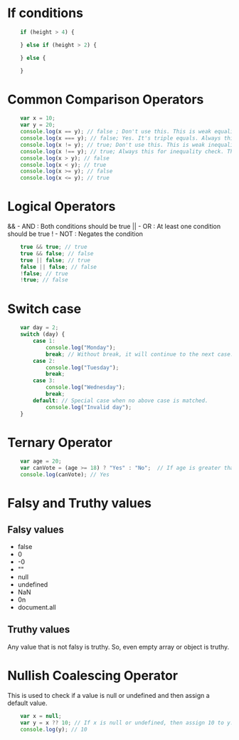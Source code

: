 # If conditions

```javascript
    if (height > 4) {

    } else if (height > 2) {

    } else {

    }
```

# Common Comparison Operators

```javascript
    var x = 10;
    var y = 20;
    console.log(x == y); // false ; Don't use this. This is weak equality check where it converts the types and then checks if needed. Ex: 5 == '5' is true.
    console.log(x === y); // false; Yes. It's triple equals. Always this for equality check. This is strict equality check.
    console.log(x != y); // true; Don't use this. This is weak inequality check where it converts the types and then checks if needed. Ex: 5 != '5' is false.
    console.log(x !== y); // true; Always this for inequality check. This is strict inequality check.
    console.log(x > y); // false
    console.log(x < y); // true
    console.log(x >= y); // false
    console.log(x <= y); // true
```


# Logical Operators

&&  - AND : Both conditions should be true
||  - OR : At least one condition should be true
!   - NOT : Negates the condition

```javascript
    true && true; // true
    true && false; // false
    true || false; // true
    false || false; // false
    !false; // true
    !true; // false
```


# Switch case

```javascript
    var day = 2;
    switch (day) {
        case 1:
            console.log("Monday");
            break; // Without break, it will continue to the next case.
        case 2:
            console.log("Tuesday");
            break;
        case 3:
            console.log("Wednesday");
            break;
        default: // Special case when no above case is matched.
            console.log("Invalid day");
    }
```

# Ternary Operator

```javascript
    var age = 20;
    var canVote = (age >= 18) ? "Yes" : "No";  // If age is greater than or equal to 18, then Yes, else No.
    console.log(canVote); // Yes
```

# Falsy and Truthy values

## Falsy values

- false
- 0
- -0
- ""
- null
- undefined
- NaN
- 0n
- document.all

## Truthy values

Any value that is not falsy is truthy. So, even empty array or object is truthy.


# Nullish Coalescing Operator

This is used to check if a value is null or undefined and then assign a default value.

```javascript
    var x = null;
    var y = x ?? 10; // If x is null or undefined, then assign 10 to y.
    console.log(y); // 10
```